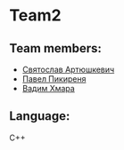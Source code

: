 # Team2

## Team members:

- [Святослав Артюшкевич](https://github.com/thekirjava)
- [Павел Пикиреня](https://github.com/mayty)
- [Вадим Хмара](https://github.com/vkhmara)

## Language: 
C++
